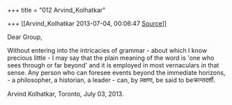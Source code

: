 +++
title = "012 Arvind_Kolhatkar"

+++
[[Arvind_Kolhatkar	2013-07-04, 00:06:47 [Source](https://groups.google.com/g/samskrita/c/f6PVr3KcjB0)]]



Dear Group,

  

Without entering into the intricacies of grammar - about which I know precious little - I may say that the plain meaning of the word is 'one who sees through or far beyond' and it is employed in most vernaculars in that sense. Any person who can foresee events beyond the immediate horizons, - a philosopher, a historian, a leader - can, by लक्षणा, be said to beक्रान्तदर्शी.

  

Arvind Kolhatkar, Toronto, July 03, 2013.

